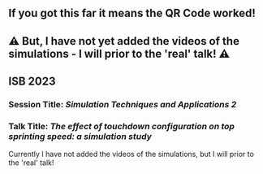 ## If you got this far it means the QR Code worked!
## :warning: But, I have not yet added the videos of the simulations - I will prior to the 'real' talk! :warning:
## ISB 2023
### Session Title: *Simulation Techniques and Applications 2*
### Talk Title: *The effect of touchdown configuration on top sprinting speed: a simulation study*
Currently I have not added the videos of the simulations, but I will prior to the 'real' talk!

